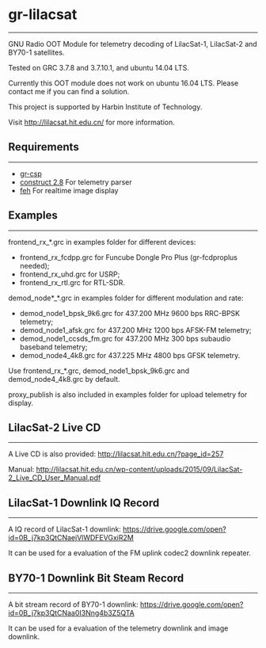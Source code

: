 # gr-lilacsat
---------------------------------------
GNU Radio OOT Module for telemetry decoding of LilacSat-1, LilacSat-2 and BY70-1 satellites.

Tested on GRC 3.7.8 and 3.7.10.1, and ubuntu 14.04 LTS.

Currently this OOT module does not work on ubuntu 16.04 LTS. Please contact me if you can find a solution.

This project is supported by Harbin Institute of Technology.

Visit http://lilacsat.hit.edu.cn/ for more information.

## Requirements
---------------------------------------

* [gr-csp](https://github.com/daniestevez/gr-csp/)
* [construct 2.8](https://construct.readthedocs.io/en/latest/) For telemetry parser
* [feh](https://feh.finalrewind.org/) For realtime image display

## Examples
---------------------------------------
frontend_rx_\*.grc in examples folder for different devices:
* frontend_rx_fcdpp.grc for Funcube Dongle Pro Plus (gr-fcdproplus needed);
* frontend_rx_uhd.grc for USRP;
* frontend_rx_rtl.grc for RTL-SDR.

demod_node\*_\*.grc in examples folder for different modulation and rate:
* demod_node1_bpsk_9k6.grc for 437.200 MHz 9600 bps RRC-BPSK telemetry;
* demod_node1_afsk.grc for 437.200 MHz 1200 bps AFSK-FM telemetry;
* demod_node1_ccsds_fm.grc for 437.200 MHz 300 bps subaudio baseband telemetry;
* demod_node4_4k8.grc for 437.225 MHz 4800 bps GFSK telemetry.
 
Use frontend_rx_\*.grc, demod_node1_bpsk_9k6.grc and demod_node4_4k8.grc by default.

proxy_publish is also included in examples folder for upload telemetry for display.

## LilacSat-2 Live CD
---------------------------------------
A Live CD is also provided: http://lilacsat.hit.edu.cn/?page_id=257

Manual: http://lilacsat.hit.edu.cn/wp-content/uploads/2015/09/LilacSat-2_Live_CD_User_Manual.pdf

## LilacSat-1 Downlink IQ Record
---------------------------------------
A IQ record of LilacSat-1 downlink: https://drive.google.com/open?id=0B_j7kp3QtCNaejVlWDFEVGxiR2M

It can be used for a evaluation of the FM uplink codec2 downlink repeater.

## BY70-1 Downlink Bit Steam Record
---------------------------------------
A bit stream record of BY70-1 downlink: https://drive.google.com/open?id=0B_j7kp3QtCNaa0I3Nng4b3Z5QTA

It can be used for a evaluation of the telemetry downlink and image downlink.
